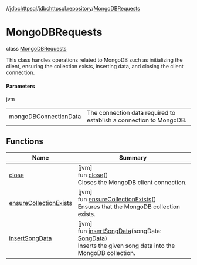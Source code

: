 //[jdbchttpsql](../../../index.md)/[jdbchttpsql.repository](../index.md)/[MongoDBRequests](index.md)

# MongoDBRequests

class [MongoDBRequests](index.md)

This class handles operations related to MongoDB such as initializing the client, ensuring the collection exists, inserting data, and closing the client connection.

#### Parameters

jvm

| | |
|---|---|
| mongoDBConnectionData | The connection data required to establish a connection to MongoDB. |

## Functions

| Name | Summary |
|---|---|
| [close](close.md) | [jvm]<br>fun [close](close.md)()<br>Closes the MongoDB client connection. |
| [ensureCollectionExists](ensure-collection-exists.md) | [jvm]<br>fun [ensureCollectionExists](ensure-collection-exists.md)()<br>Ensures that the MongoDB collection exists. |
| [insertSongData](insert-song-data.md) | [jvm]<br>fun [insertSongData](insert-song-data.md)(songData: [SongData](../../jdbchttpsql.data/-song-data/index.md))<br>Inserts the given song data into the MongoDB collection. |
